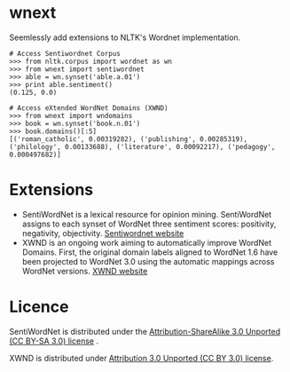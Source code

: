 wnext
=====

Seemlessly add extensions to NLTK's Wordnet implementation.

```
# Access Sentiwordnet Corpus
>>> from nltk.corpus import wordnet as wn
>>> from wnext import sentiwordnet
>>> able = wn.synset('able.a.01')
>>> print able.sentiment()
(0.125, 0.0)

# Access eXtended WordNet Domains (XWND) 
>>> from wnext import wndomains
>>> book = wn.synset('book.n.01')
>>> book.domains()[:5]
[('roman_catholic', 0.00319282), ('publishing', 0.00285319), ('philology', 0.00133688), ('literature', 0.00092217), ('pedagogy', 0.000497682)]
```

Extensions
==========

* SentiWordNet is a lexical resource for opinion mining. SentiWordNet assigns to each synset of WordNet three sentiment scores: positivity, negativity, objectivity. [Sentiwordnet website](http://sentiwordnet.isti.cnr.it/ "SWN")
* XWND is an ongoing work aiming to automatically improve WordNet Domains. First, the original domain labels aligned to WordNet 1.6 have been projected to WordNet 3.0 using the automatic mappings across WordNet versions. [XWND website](http://adimen.si.ehu.es/web/XWND "XWND")


Licence
=======
SentiWordNet is distributed under the [Attribution-ShareAlike 3.0 Unported (CC BY-SA 3.0) license](http://creativecommons.org/licenses/by-sa/3.0/ "ASA3.0") .

XWND is distributed under [Attribution 3.0 Unported (CC BY 3.0) license](http://creativecommons.org/licenses/by/3.0, "A3U").
